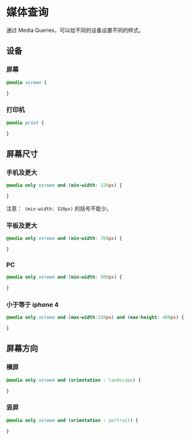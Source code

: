 # 媒体查询
通过 Media Queries，可以给不同的设备设置不同的样式。

## 设备
### 屏幕
```css
@media screen {

}
```

### 打印机
```css
@media print {

}
```

## 屏幕尺寸
### 手机及更大
```css
@media only screen and (min-width: 320px) {

}
```

注意：` (min-width: 320px)` 的括号不能少。

### 平板及更大
```css
@media only screen and (min-width: 768px) {

}
```

### PC
```css
@media only screen and (min-width: 980px) {

}
```

### 小于等于 iphone 4
```css
@media only screen and (max-width:320px) and (max-height: 480px) {

}
```

## 屏幕方向
### 横屏
```css
@media only screen and (orientation : landscape) {

}
```

### 竖屏
```css
@media only screen and (orientation : portrait) {

}
```